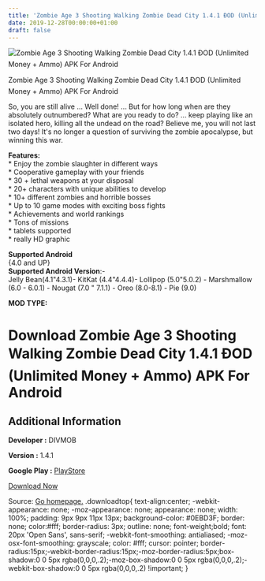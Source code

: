```yaml
---
title: 'Zombie Age 3 Shooting Walking Zombie Dead City 1.4.1 ÐOD (Unlimited Money + Ammo) APK For Android'
date: 2019-12-28T00:00:00+01:00
draft: false
---
```


![Zombie Age 3 Shooting Walking Zombie Dead City 1.4.1 ÐOD (Unlimited Money + Ammo) APK For Android](https://apkhome.net/wp-content/themes/APK-Home-Latest-123/images/noapk.png "Zombie Age 3 Shooting Walking Zombie Dead City 1.4.1 ÐOD (Unlimited Money + Ammo) APK For Android")

  

Zombie Age 3 Shooting Walking Zombie Dead City 1.4.1 ÐOD (Unlimited Money + Ammo) APK For Android

So, you are still alive ... Well done! ... But for how long when are they absolutely outnumbered? What are you ready to do? ... keep playing like an isolated hero, killing all the undead on the road? Believe me, you will not last two days! It's no longer a question of surviving the zombie apocalypse, but winning this war.

**Features:**  
\* Enjoy the zombie slaughter in different ways  
\* Cooperative gameplay with your friends  
\* 30 + lethal weapons at your disposal  
\* 20+ characters with unique abilities to develop  
\* 10+ different zombies and horrible bosses  
\* Up to 10 game modes with exciting boss fights  
\* Achievements and world rankings  
\* Tons of missions  
\* tablets supported  
\* really HD graphic

**Supported Android**  
{4.0 and UP}  
**Supported Android Version**:-  
Jelly Bean(4.1"4.3.1)- KitKat (4.4"4.4.4)- Lollipop (5.0"5.0.2) - Marshmallow (6.0 - 6.0.1) - Nougat (7.0 " 7.1.1) - Oreo (8.0-8.1) - Pie (9.0)

**MOD TYPE:**

Download Zombie Age 3 Shooting Walking Zombie Dead City 1.4.1 ÐOD (Unlimited Money + Ammo) APK For Android
===========================================================================================================

Additional Information
----------------------

**Developer :** DIVMOB

**Version :** 1.4.1

**Google Play :** [PlayStore](https://play.google.com/store/apps/details?id=com.redantz.game.zombie3)

  

[Download Now](https://store4app.co/post/zombie-age-3-shooting-walking-zombie-dead-city-1-4-1-od-unlimited-money-ammo-apk-for-android_1574107795)

  
Source: [Go homepage.](https://store4app.co/post/zombie-age-3-shooting-walking-zombie-dead-city-1-4-1-od-unlimited-money-ammo-apk-for-android_1574107795) .downloadtop{ text-align:center; -webkit-appearance: none; -moz-appearance: none; appearance: none; width: 100%; padding: 9px 9px 11px 13px; background-color: #0EBD3F; border: none; color:#fff; border-radius: 3px; outline: none; font-weight;bold; font: 20px 'Open Sans', sans-serif; -webkit-font-smoothing: antialiased; -moz-osx-font-smoothing: grayscale; color: #fff; cursor: pointer; border-radius:15px;-webkit-border-radius:15px;-moz-border-radius:5px;box-shadow:0 0 5px rgba(0,0,0,.2);-moz-box-shadow:0 0 5px rgba(0,0,0,.2);-webkit-box-shadow:0 0 5px rgba(0,0,0,.2) !important; }